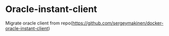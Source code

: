 # Oracle-instant-client

Migrate oracle client from repo(https://github.com/sergeymakinen/docker-oracle-instant-client)